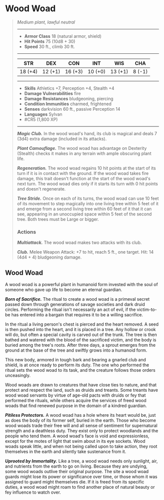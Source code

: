 # Wood Woad
>*Medium plant, lawful neutral*
>___
>- **Armor Class** 18 (natural armor, shield)
>- **Hit Points** 75 (10d8 + 30)
>- **Speed** 30 ft., climb 30 ft.
>___
>|STR|DEX|CON|INT|WIS|CHA|
>|:---:|:---:|:---:|:---:|:---:|:---:|
>|18 (+4)|12 (+1)|16 (+3)|10 (+0)|13 (+1)|8 (-1)|
>___
>- **Skills** Athletics +7, Perception +4, Stealth +4
>- **Damage Vulnerabilities** fire
>- **Damage Resistances** bludgeoning, piercing
>- **Condition Immunities** charmed, frightened
>- **Senses** darkvision 60 ft., passive Perception 14
>- **Languages** Sylvan
>- #CR5 (1,800 XP)
>___
>***Magic Club.*** In the wood woad's hand, its club is magical and deals 7 (3d4) extra damage (included in its attacks).  
>
>***Plant Camouflage.*** The wood woad has advantage on Dexterity (Stealth) checks it makes in any terrain with ample obscuring plant life.  
>
>***Regeneration.*** The wood woad regains 10 hit points at the start of its turn if it is in contact with the ground. If the wood woad takes fire damage, this trait doesn't function at the start of the wood woad's next turn. The wood woad dies only if it starts its turn with 0 hit points and doesn't regenerate.  
>
>***Tree Stride.*** Once on each of its turns, the wood woad can use 10 feet of its movement to step magically into one living tree within 5 feet of it and emerge from a second living tree within 60 feet of it that it can see, appearing in an unoccupied space within 5 feet of the second tree. Both trees must be Large or bigger.  
>
>### Actions
>***Multiattack.*** The wood woad makes two attacks with its club.  
>
>***Club.*** Melee Weapon Attack: +7 to hit, reach 5 ft., one target. Hit: 14 (4d4 + 4) bludgeoning damage.

## Wood Woad

A wood woad is a powerful plant in humanoid form invested with the soul of someone who gave up life to become an eternal guardian.

***Born of Sacrifice.***  The ritual to create a wood woad is a primeval secret passed down through generations of savage societies and dark druid circles. Performing the ritual isn't necessarily an act of evil, if the victim-to-be has entered into a bargain that requires it to be a willing sacrifice.

In the ritual a living person's chest is pierced and the heart removed. A seed is then pushed into the heart, and it is placed in a tree. Any hollow or crook will do, but often a special cavity is carved out of the trunk. The tree is then bathed and watered with the blood of the sacrificed victim, and the body is buried among the tree's roots. After three days, a sprout emerges from the ground at the base of the tree and swiftly grows into a humanoid form.

This new body, armored in tough bark and bearing a gnarled club and shield, is at once ready to perform its duty. The one who performed the ritual sets the wood woad to its task, and the creature follows those orders unceasingly.

Wood woads are drawn to creatures that have close ties to nature, and that protect and respect the land, such as druids and treants. Some treants have wood woad servants by virtue of age-old pacts with druids or fey that performed the rituals, while others acquire the services of freed wood woads that find renewed purpose in the domain of a kindred guardian.

***Pitiless Protectors.***  A wood woad has a hole where its heart would be, just as does the body of its former self, buried in the earth. Those who become wood woads trade their free will and all sense of sentiment for supernatural strength and a deathless duty. They exist only to protect woodlands and the people who tend them. A wood woad's face is void and expressionless, except for the motes of light that swim about in its eye sockets. Wood woads speak little, and when not being called upon to take action, they root themselves in the earth and silently take sustenance from it.

***Uprooted by Immortality.***  Like a tree, a wood woad needs only sunlight, air, and nutrients from the earth to go on living. Because they are undying, some wood woads outlive their original purpose. The site a wood woad guards might lose its power or significance over time, or those whom it was assigned to guard might themselves die. If it is freed from its specific duties, a wood woad might roam to find another place of natural beauty or fey influence to watch over.